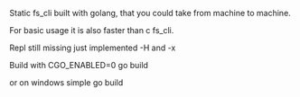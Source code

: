 Static fs_cli built with golang, that you could take from machine to machine.

For basic usage it is also faster than c fs_cli.

Repl still missing just implemented -H and -x

Build with
CGO_ENABLED=0 go build

or on windows simple go build
